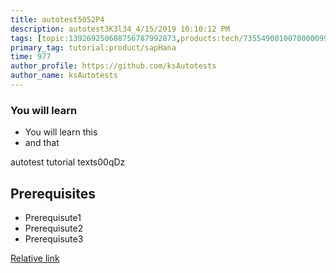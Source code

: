 ```yaml
---
title: autotest5052P4
description: autotest3K3l34_4/15/2019 10:10:12 PM
tags: [topic:139269250608756787992873,products:tech/73554900100700000996,tutorial:experience/advanced]
primary_tag: tutorial:product/sapHana
time: 977
author_profile: https://github.com/ksAutotests
author_name: ksAutotests
---
```

### You will learn
- You will learn this
- and that

autotest tutorial texts00qDz

## Prerequisites
- Prerequisute1
- Prerequisute2
- Prerequisute3

[Relative link](autotest_tutorialm48w30)
